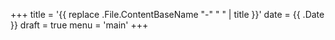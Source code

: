 +++
title = '{{ replace .File.ContentBaseName "-" " " | title }}'
date = {{ .Date }}
draft = true
menu = 'main'
+++
